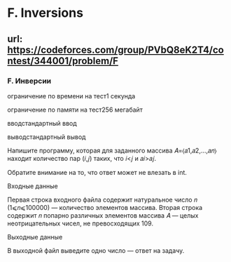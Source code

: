 # F. Inversions
## url: https://codeforces.com/group/PVbQ8eK2T4/contest/344001/problem/F

### F. Инверсии

ограничение по времени на тест1 секунда

ограничение по памяти на тест256 мегабайт

вводстандартный ввод

выводстандартный вывод

Напишите программу, которая для заданного массива 𝐴=⟨𝑎1,𝑎2,…,𝑎𝑛⟩ находит количество пар (𝑖,𝑗) таких, что 𝑖<𝑗 и 𝑎𝑖>𝑎𝑗.

Обратите внимание на то, что ответ может не влезать в int.

Входные данные

Первая строка входного файла содержит натуральное число 𝑛 (1⩽𝑛⩽100000) — количество элементов массива. Вторая строка содержит 𝑛 попарно различных элементов массива 𝐴 — целых неотрицательных чисел, не превосходящих 109.

Выходные данные

В выходной файл выведите одно число — ответ на задачу.
